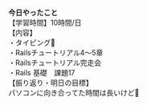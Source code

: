 **今日やったこと**<br>
【学習時間】10時間/日<br>
【内容】<br>
・タイピング🍦<br>
・Railsチュートリアル4〜5章<br>
・Railsチュートリアル完走会<br>
・Rails 基礎　課題17<br>
【振り返り・明日の目標】<br>
パソコンに向き合ってた時間は長いけど🤔<br>